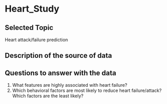 # Heart_Study

## Selected Topic 
Heart attack/failure prediction 

## Description of the source of data 

## Questions to answer with the data 
1. What features are highly associated with heart failure? 
2. Which behavioral factors are most likely to reduce heart failure/attack? Which factors are the least likely? 

